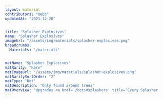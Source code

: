 ```yaml
---
layout: material
contributors: "debb"
updatedAt: "2021-12-20"


title: "Splasher Explosives"
name: "Splasher Explosives"
imageUrl: "/assets/img/materials/splasher-explosives.png"
breadcrumbs:
  Materials: "/materials"


matName: "Splasher Explosives"
matRarity: "Rare"
matImageUrl: "/assets/img/materials/splasher-explosives.png"
matRaritySortOrder: "2"
matType: "Bot"
matDescription: "Only found around trees"
matOverview: "Upgrades <a href='/bots#splashers' title='Every Splasher Bot'>Splashers</a> past level 10."
---
```

